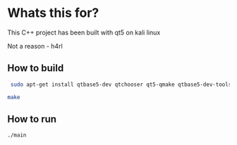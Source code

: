 # Whats this for?

This C++ project has been built with qt5 on kali linux

Not a reason - h4rl

## How to build

```bash
 sudo apt-get install qtbase5-dev qtchooser qt5-qmake qtbase5-dev-tools
```

```bash
make
```

## How to run

```bash
./main
```
